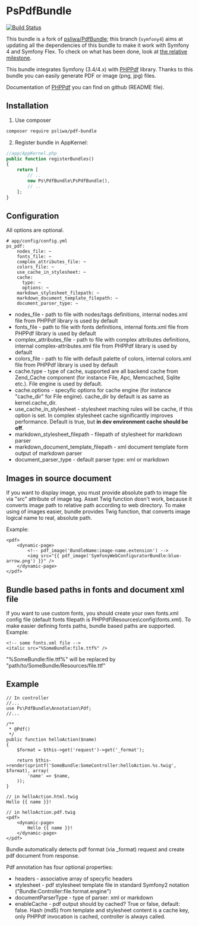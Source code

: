 PsPdfBundle
===========

[![Build Status](https://travis-ci.org/facile-it/PdfBundle.svg?branch=master)](https://travis-ci.org/facile-it/PdfBundle)

This bundle is a fork of [psliwa/PdfBundle](https://github.com/psliwa/PdfBundle); this branch (`symfony4`) aims at updating all the dependencies of this bundle to make it work with Symfony 4 and Symfony Flex. To check on what has been done, look at [the relative milestone](https://github.com/facile-it/PdfBundle/milestone/1).

This bundle integrates Symfony (3.4/4.x) with [PHPPdf][1] library. Thanks to this bundle you can easily generate PDF or image (png, jpg) files.

Documentation of [PHPPdf][1] you can find on github (README file).

Installation
------------
1. Use composer
```bash
composer require psliwa/pdf-bundle
```

2. Register bundle in AppKernel:

```php
//app/AppKernel.php
public function registerBundles()
{
    return [
        // ..
        new Ps\PdfBundle\PsPdfBundle(),
        // ..
    ];
}
```

Configuration
-------------

All options are optional.

    # app/config/config.yml
    ps_pdf:
        nodes_file: ~
        fonts_file: ~
        complex_attributes_file: ~
        colors_file: ~
        use_cache_in_stylesheet: ~
        cache:
          type: ~
          options: ~
        markdown_stylesheet_filepath: ~
        markdown_document_template_filepath: ~
        document_parser_type: ~

* nodes_file - path to file with nodes/tags definitions, internal nodes.xml file from PHPPdf library is used by default
* fonts_file - path to file with fonts definitions, internal fonts.xml file from PHPPdf library is used by default
* complex_attributes_file - path to file with complex attributes definitions, internal complex-attributes.xml file from PHPPdf library is used by default
* colors_file - path to file with default palette of colors, internal colors.xml file from PHPPdf library is used by default
* cache.type - type of cache, supported are all backend cache from Zend_Cache component (for instance File, Apc, Memcached, Sqlite etc.). File engine is used by default.
* cache.options - specyfic options for cache engine (for instance "cache_dir" for File engine). cache_dir by default is as same as kernel.cache_dir.
* use_cache_in_stylesheet - stylesheet maching rules will be cache, if this option is set. In complex stylesheet cache significantly improves performance. Default is true, but **in dev environment cache should be off**.
* markdown_stylesheet_filepath - filepath of stylesheet for markdown parser
* markdown_document_template_filepath - xml document template form output of markdown parser
* document_parser_type - default parser type: xml or markdown

Images in source document
-------------------------

If you want to display image, you must provide absolute path to image file via "src" attribute of image tag. Asset Twig function dosn't work, because it converts image path to relative path according to web directory. To make using of images easier, bundle provides Twig function, that converts image logical name to real, absolute path.

Example:

    <pdf>
        <dynamic-page>
            <!-- pdf_image('BundleName:image-name.extension') -->
            <img src="{{ pdf_image('SymfonyWebConfiguratorBundle:blue-arrow.png') }}" />
        </dynamic-page>
    </pdf>

Bundle based paths in fonts and document xml file
-------------------------------------------------

If you want to use custom fonts, you should create your own fonts.xml config file (default fonts filepath is PHPPdf\Resources\config\fonts.xml). To make easier defining fonts paths, bundle based paths are supported. Example:

    <!-- some fonts.xml file -->
    <italic src="%SomeBundle:file.ttf%" /> 
    
"%SomeBundle:file.ttf%" will be replaced by "path/to/SomeBundle/Resources/file.ttf"

Example
-------
    // In controller
    //...
    use Ps\PdfBundle\Annotation\Pdf;
    //...
    
    /**
     * @Pdf()
     */
    public function helloAction($name)
    {
        $format = $this->get('request')->get('_format');
        
        return $this->render(sprintf('SomeBundle:SomeController:helloAction.%s.twig', $format), array(
            'name' => $name,
        ));
    }
    
    // in helloAction.html.twig
    Hello {{ name }}!
    
    // in helloAction.pdf.twig
    <pdf>
        <dynamic-page>
            Hello {{ name }}!
        </dynamic-page>
    </pdf>
    
Bundle automatically detects pdf format (via _format) request and create pdf document from response.

Pdf annotation has four optional properties:

* headers - associative array of specyfic headers
* stylesheet - pdf stylesheet template file in standard Symfony2 notation ("Bundle:Controller:file.format.engine")
* documentParserType - type of parser: xml or markdown
* enableCache - pdf output should by cached? True or false, default: false. Hash (md5) from template and stylesheet content is a cache key, only PHPPdf invocation is cached, controller is always called.

[1]: https://github.com/psliwa/PHPPdf
[2]: https://github.com/avalanche123/Imagine
